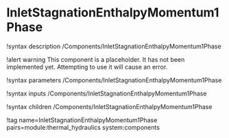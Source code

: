 # InletStagnationEnthalpyMomentum1Phase

!syntax description /Components/InletStagnationEnthalpyMomentum1Phase

!alert warning
This component is a placeholder. It has not been implemented yet. Attempting to use it
will cause an error.

!syntax parameters /Components/InletStagnationEnthalpyMomentum1Phase

!syntax inputs /Components/InletStagnationEnthalpyMomentum1Phase

!syntax children /Components/InletStagnationEnthalpyMomentum1Phase

!tag name=InletStagnationEnthalpyMomentum1Phase pairs=module:thermal_hydraulics system:components
